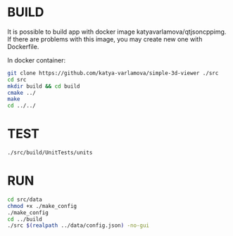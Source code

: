 # BUILD

It is possible to build app with docker image katyavarlamova/qtjsoncppimg. If there are problems with this image, you may create new one with Dockerfile.

In docker container:

```bash
git clone https://github.com/katya-varlamova/simple-3d-viewer ./src
cd src
mkdir build && cd build
cmake ../
make
cd ../../
```

# TEST

```bash
./src/build/UnitTests/units
```
# RUN

```bash
cd src/data
chmod +x ./make_config
./make_config
cd ../build
./src $(realpath ../data/config.json) -no-gui
```
